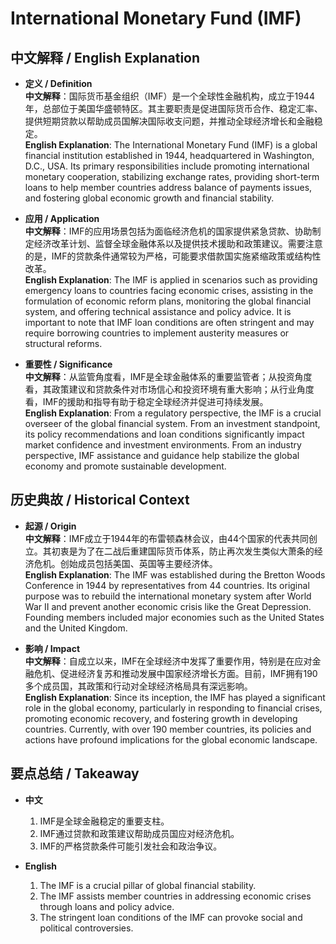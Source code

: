 # International Monetary Fund (IMF)

## 中文解释 / English Explanation

* **定义 / Definition**  
  **中文解释**：国际货币基金组织（IMF）是一个全球性金融机构，成立于1944年，总部位于美国华盛顿特区。其主要职责是促进国际货币合作、稳定汇率、提供短期贷款以帮助成员国解决国际收支问题，并推动全球经济增长和金融稳定。  
  **English Explanation**: The International Monetary Fund (IMF) is a global financial institution established in 1944, headquartered in Washington, D.C., USA. Its primary responsibilities include promoting international monetary cooperation, stabilizing exchange rates, providing short-term loans to help member countries address balance of payments issues, and fostering global economic growth and financial stability.

* **应用 / Application**  
  **中文解释**：IMF的应用场景包括为面临经济危机的国家提供紧急贷款、协助制定经济改革计划、监督全球金融体系以及提供技术援助和政策建议。需要注意的是，IMF的贷款条件通常较为严格，可能要求借款国实施紧缩政策或结构性改革。  
  **English Explanation**: The IMF is applied in scenarios such as providing emergency loans to countries facing economic crises, assisting in the formulation of economic reform plans, monitoring the global financial system, and offering technical assistance and policy advice. It is important to note that IMF loan conditions are often stringent and may require borrowing countries to implement austerity measures or structural reforms.

* **重要性 / Significance**  
  **中文解释**：从监管角度看，IMF是全球金融体系的重要监管者；从投资角度看，其政策建议和贷款条件对市场信心和投资环境有重大影响；从行业角度看，IMF的援助和指导有助于稳定全球经济并促进可持续发展。  
  **English Explanation**: From a regulatory perspective, the IMF is a crucial overseer of the global financial system. From an investment standpoint, its policy recommendations and loan conditions significantly impact market confidence and investment environments. From an industry perspective, IMF assistance and guidance help stabilize the global economy and promote sustainable development.

## 历史典故 / Historical Context

* **起源 / Origin**  
  **中文解释**：IMF成立于1944年的布雷顿森林会议，由44个国家的代表共同创立。其初衷是为了在二战后重建国际货币体系，防止再次发生类似大萧条的经济危机。创始成员包括美国、英国等主要经济体。  
  **English Explanation**: The IMF was established during the Bretton Woods Conference in 1944 by representatives from 44 countries. Its original purpose was to rebuild the international monetary system after World War II and prevent another economic crisis like the Great Depression. Founding members included major economies such as the United States and the United Kingdom.

* **影响 / Impact**  
  **中文解释**：自成立以来，IMF在全球经济中发挥了重要作用，特别是在应对金融危机、促进经济复苏和推动发展中国家经济增长方面。目前，IMF拥有190多个成员国，其政策和行动对全球经济格局具有深远影响。  
  **English Explanation**: Since its inception, the IMF has played a significant role in the global economy, particularly in responding to financial crises, promoting economic recovery, and fostering growth in developing countries. Currently, with over 190 member countries, its policies and actions have profound implications for the global economic landscape.

## 要点总结 / Takeaway

* **中文**  
  1. IMF是全球金融稳定的重要支柱。
  2. IMF通过贷款和政策建议帮助成员国应对经济危机。
  3. IMF的严格贷款条件可能引发社会和政治争议。

* **English**  
  1. The IMF is a crucial pillar of global financial stability.
  2. The IMF assists member countries in addressing economic crises through loans and policy advice.
  3. The stringent loan conditions of the IMF can provoke social and political controversies.
